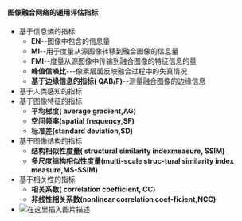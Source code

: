 #### 图像融合网络的通用评估指标

- 基于信息熵的指标
  - **EN**--图像中包含的信息量
  - **MI**--用于度量从源图像转移到融合图像的信息量
  - **FMI**--度量从源图像中传输到融合图像的特征信息的量
  - **峰值信噪比**---像素层面反映融合过程中的失真情况
  - **基于边缘信息的指标( QAB/F)**--测量融合图像的边缘信息
- 基于人类感知的指标
- 基于图像特征的指标
  - **平均梯度( average gradient,AG)**
  - **空间频率(spatial frequency,SF)**
  - **标准差(standard deviation,SD)**
- 基于图像结构的指标
  - **结构相似性度量( structural similarity indexmeasure, SSIM)**
  - **多尺度结构相似性度量(multi-scale struc-tural similarity index measure,MS-SSIM)**
- 基于相关性的指标
  - **相关系数( correlation coefficient, CC)**
  - **非线性相关系数(nonlinear correlation coef-ficient,NCC)**
- ![在这里插入图片描述](https://i-blog.csdnimg.cn/blog_migrate/cad14f5c29a42cc634c0769fc42bc55f.png#pic_center)